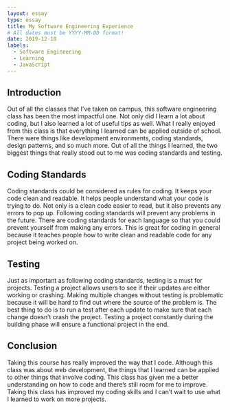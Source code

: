 ```yaml
---
layout: essay
type: essay
title: My Software Engineering Experience
# All dates must be YYYY-MM-DD format!
date: 2019-12-18
labels:
  - Software Engineering
  - Learning
  - JavaScript
---
```

## Introduction
  Out of all the classes that I’ve taken on campus, this software engineering class has been the most impactful one. Not only did I learn a lot about coding, but I also learned a lot of useful tips as well. What I really enjoyed from this class is that everything I learned can be applied outside of school. There were things like development environments, coding standards, design patterns, and so much more. Out of all the things I learned, the two biggest things that really stood out to me was coding standards and testing. 

## Coding Standards
  Coding standards could be considered as rules for coding. It keeps your code clean and readable. It helps people understand what your code is trying to do. Not only is a clean code easier to read, but it also prevents any errors to pop up. Following coding standards will prevent any problems in the future. There are coding standards for each language so that you could prevent yourself from making any errors. This is great for coding in general because it teaches people how to write clean and readable code for any project being worked on.
  
## Testing
  Just as important as following coding standards, testing is a must for projects. Testing a project allows users to see if their updates are either working or crashing. Making multiple changes without testing is problematic because it will be hard to find out where the source of the problem is. The best thing to do is to run a test after each update to make sure that each change doesn’t crash the project. Testing a project constantly during the building phase will ensure a functional project in the end.
  
## Conclusion
  Taking this course has really improved the way that I code. Although this class was about web development, the things that I learned can be applied to other things that involve coding. This class has given me a better understanding on how to code and there’s still room for me to improve. Taking this class has improved my coding skills and I can’t wait to use what I learned to work on more projects.
